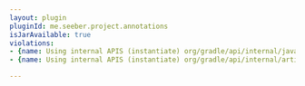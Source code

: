 ```yaml
---
layout: plugin
pluginId: me.seeber.project.annotations
isJarAvailable: true
violations:
- {name: Using internal APIS (instantiate) org/gradle/api/internal/java/JavaLibrary}
- {name: Using internal APIS (instantiate) org/gradle/api/internal/artifacts/publish/DefaultPublishArtifact}

---
```

